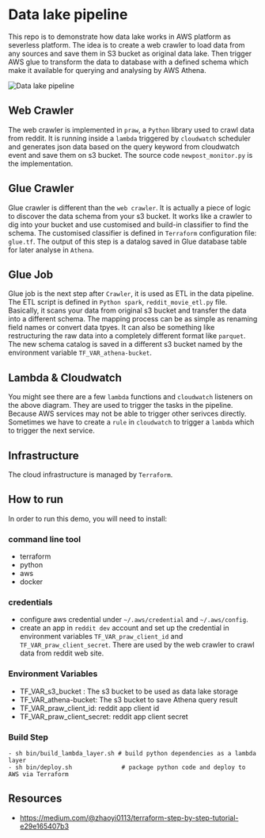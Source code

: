 # Data lake pipeline

This repo is to demonstrate how data lake works in AWS platform as severless platform. The idea is to create a web crawler to load data from any sources and save them in S3 bucket as original data lake. Then trigger AWS glue to transform the data to database with a defined schema which make it available for querying and analysing by AWS Athena.

![Data lake pipeline](https://github.com/zhaoyi0113/simple-datalake/blob/master/images/datalake_pipeline.png)

## Web Crawler

The web crawler is implemented in `praw`, a `Python` library used to crawl data from reddit. It is running inside a `lambda` triggered by `cloudwatch` scheduler and generates json data based on the query keyword from cloudwatch event and save them on s3 bucket. The source code `newpost_monitor.py` is the implementation.

## Glue Crawler

Glue crawler is different than the `web crawler`. It is actually a piece of logic to discover the data schema from your s3 bucket. It works like a crawler to dig into your bucket and use customised and build-in classifier to find the schema. The customised classifier is defined in `Terraform` configuration file: `glue.tf`. The output of this step is a datalog saved in Glue database table for later analyse in `Athena`.

## Glue Job

Glue job is the next step after `Crawler`, it is used as ETL in the data pipeline. The ETL script is defined in `Python spark`, `reddit_movie_etl.py` file. Basically, it scans your data from original s3 bucket and transfer the data into a different schema. The mapping process can be as simple as renaming field names or convert data tpyes. It can also be something like restructuring the raw data into a completely different format like `parquet`. The new schema catalog is saved in a different s3 bucket named by the environment variable `TF_VAR_athena-bucket`.

## Lambda & Cloudwatch

You might see there are a few `lambda` functions and `cloudwatch` listeners on the above diagram. They are used to trigger the tasks in the pipeline. Because AWS services may not be able to trigger other serivces directly. Sometimes we have to create a `rule` in `cloudwatch` to trigger a `lambda` which to trigger the next service.

## Infrastructure

The cloud infrastructure is managed by `Terraform`.

## How to run

In order to run this demo, you will need to install:

### command line tool

- terraform
- python
- aws
- docker

### credentials

- configure aws credential under `~/.aws/credential` and `~/.aws/config`.
- create an app in `reddit dev` account and set up the credential in environment variables `TF_VAR_praw_client_id` and `TF_VAR_praw_client_secret`. There are used by the web crawler to crawl data from reddit web site.

### Environment Variables

- TF_VAR_s3_bucket :    The s3 bucket to be used as data lake storage
- TF_VAR_athena-bucket: The s3 bucket to save Athena query result
- TF_VAR_praw_client_id:    reddit app client id
- TF_VAR_praw_client_secret:    reddit app client secret

### Build Step

```script
- sh bin/build_lambda_layer.sh # build python dependencies as a lambda layer
- sh bin/deploy.sh              # package python code and deploy to AWS via Terraform
```

## Resources

- https://medium.com/@zhaoyi0113/terraform-step-by-step-tutorial-e29e165407b3
